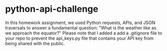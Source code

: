 # python-api-challenge
In this homework assignment, we used Python requests, APIs, and JSON traversals to answer a fundamental question: "What is the weather like as we approach the equator?" Please note that I added a add a .gitignore file to your repo to prevent the api_keys.py file that contains your API key from being shared with the public.

